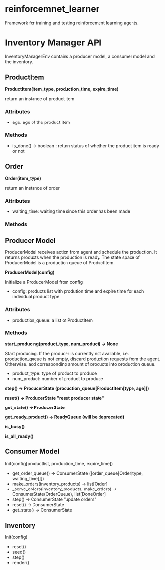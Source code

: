 # reinforcemnet_learner

Framework for training and testing reinforcement learning agents.



# Inventory Manager API

InventoryManagerEnv contains a producer model, a consumer model and the inventory.


## ProductItem
**ProductItem(item_type, production_time, expire_time)**

return an instance of product item

### Attributes
- age: age of the product item

### Methods
- is_done() -> boolean : return status of whether the product item is ready or not


## Order
**Order(item_type)**

return an instance of order

### Attributes
- waiting_time: waiting time since this order has been made

### Methods


## Producer Model
ProducerModel receives action from agent and schedule the production. It returns products when the production is ready. The state space of ProducerModel is a production queue of ProductItem.

**ProducerModel(config)**

Initialize a ProducerModel from config

- config: products list with prodution time and expire time for each individual product type

### Attributes
- production_queue: a list of ProductItem

### Methods

**start_producing(product_type, num_product) -> None**

Start producing. If the producer is currently not available, i.e. production_queue is not empty, discard production requests from the agent. Otherwise, add corresponding amount of products into production queue.

- product_type: type of product to produce
- num_product: number of product to produce

**step() -> ProducerState (production_queue[ProductItem[type, age]])**

**reset() -> ProducerState  "reset producer state"**

**get_state() -> ProducerState**

**get_ready_product() -> ReadyQueue (will be deprecated)**

**is_busy()**

**is_all_ready()**

## Consumer Model
Init(config[productlist, production_time, expire_time])

* get_order_queue() -> ConsumerState ([order_queue[Order[type, waiting_time]]])
* make_orders(inventory_products) -> list[Order]
* _serve_orders(inventory_products, make_orders) -> ConsumerState(OrderQueue), list[DoneOrder]
* step() -> ConsumerState "update orders"
* reset() -> ConsumerState
* get_state() -> ConsumerState


## Inventory
Init(config)

* reset()
* seed()
* step()
* render()